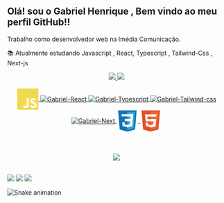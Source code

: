 ## Olá! sou o Gabriel Henrique , Bem vindo ao meu perfil GitHub!!
 Trabalho como desenvolvedor web na Imédia Comunicação.

📚 Atualmente estudando Javascript , React, Typescript , Tailwind-Css , Next-js 

<div align="center">
  <a href="https://github.com/GabrielSi2022">
  <img height="170em" src="https://github-readme-stats.vercel.app/api?username=GabrielSi2022&show_icons=true&theme=dark&include_all_commits=true&count_private=true"/>
  <img height="170em" src="https://github-readme-stats.vercel.app/api/top-langs/?username=GabrielSi2022&layout=compact&langs_count=7&theme=dark"/>
</div>

<div align="center" style="display: inline_block"><br>
  <img align="center" alt="Gabriel-Js" height="50" width="50" src="https://raw.githubusercontent.com/devicons/devicon/master/icons/javascript/javascript-plain.svg">
  <img align="center" alt="Gabriel-React" height="50" width="50" src="https://cdn.jsdelivr.net/gh/devicons/devicon/icons/react/react-original-wordmark.svg">
  <img align="center" alt="Gabriel-Typescript" height="50" width="50" src="https://cdn.jsdelivr.net/gh/devicons/devicon/icons/typescript/typescript-original.svg">
  <img align="center" alt="Gabriel-Tailwind-css" height="50" width="50" src="https://cdn.jsdelivr.net/gh/devicons/devicon/icons/tailwindcss/tailwindcss-plain.svg">
  <img align="center" alt="Gabriel-Next" height="50" width="50" src="https://cdn.jsdelivr.net/gh/devicons/devicon/icons/nextjs/nextjs-original.svg">
  <img align="center" alt="Gabriel-CSS" height="50" width="50" src="https://raw.githubusercontent.com/devicons/devicon/master/icons/css3/css3-original.svg">
  <img align="center" alt="Gabriel-HTML" height="50" width="50" src="https://raw.githubusercontent.com/devicons/devicon/master/icons/html5/html5-original.svg">
</div>
 
 <div align="center" style="margin-top:50px"> 
  <img height="170em" src="https://github-readme-streak-stats.herokuapp.com/?user=GabrielSi2022&theme=vue-dark&hide_border=false"/>
 </div> 
  
  ##
 
<div> 
  <a href="https://www.instagram.com/gabrielhenriquenr" target="_blank"><img src="https://img.shields.io/badge/-Instagram-%23E4405F?style=for-the-badge&logo=instagram&logoColor=white" target="_blank"></a>
  <a href = "mailto:gabrielhenriquesi1996@gmail.com"><img src="https://img.shields.io/badge/-Gmail-%23333?style=for-the-badge&logo=gmail&logoColor=white" target="_blank"></a>
  <a href="https://www.linkedin.com/in/gabriel-henrique-bueno-a91175234" target="_blank"><img src="https://img.shields.io/badge/-LinkedIn-%230077B5?style=for-the-badge&logo=linkedin&logoColor=white" target="_blank"></a> 
 
  ![Snake animation](https://github.com/GabrielSi2022/GabrielSi2022/blob/output/github-contribution-grid-snake.svg)
 
</div>
